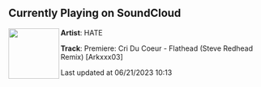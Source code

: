 ## Currently Playing on SoundCloud

[<img align="left" width="100" src="https://i1.sndcdn.com/artworks-wpxlh25TNfa3kcfE-4EFw6A-t500x500.jpg">](https://soundcloud.com/hate_music/premiere-cri-du-coeur-flathead-steve-redhead-remix-arkxxx03)

**Artist**: HATE 

**Track**: Premiere: Cri Du Coeur - Flathead (Steve Redhead Remix) [Arkxxx03]

Last updated at 06/21/2023 10:13
